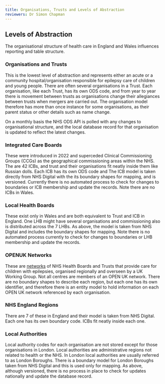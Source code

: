 ```yaml
---
title: Organisations, Trusts and Levels of Abstraction
reviewers: Dr Simon Chapman
---
```


## Levels of Abstraction

The organisational structure of health care in England and Wales influences reporting and table structure.

### Organisations and Trusts

This is the lowest level of abstraction and represents either an acute or a community hospital/organisation responsible for epilepsy care of children and young people. There are often several organisations in a Trust. Each organisation, like each Trust, has its own ODS code, and from year to year there is movement between trusts as organisations change their allegiances between trusts when mergers are carried out. The organisation model therefore has more than once instance for some organisations, as their parent status or other details such as name change. 

On a monthly basis the NHS ODS API is polled with any changes to organisational structure, and the local database record for that organisation is updated to reflect the latest changes.

### Integrated Care Boards

These were introduced in 2022 and superceded Clinical Commissioning Groups (CCGs) as the geographical commissioning areas within the NHS. The are 42 ICBs, and trust and their organisations fit neatly inside them like Russian dolls. Each ICB has its own ODS code and The ICB model is taken directly from NHS Digital with the its boundary shapes for mapping, and is versioned. Currently there is no automated process to check for changes to boundaries or ICB membership and update the records. Note there are no ICBs in Wales.

### Local Health Boards

These exist only in Wales and are both equivalent to Trust and ICB in England. One LHB might have several organisations and commissioning also is distributed across the 7 LHBs. As above, the model is taken from NHS Digital and includes the boundary shapes for mapping. Note there is no automated process currently to check for changes to boundaries or LHB membership and update the records.

### OPENUK Networks

These are [networks](https://www.rcpch.ac.uk/resources/open-uk-organisation-paediatric-epilepsy-networks-uk) of NHS Health Boards and Trusts that provide care for children with epilepsies, organised regionally and overseen by a UK Working Group. Not all centres are members of an OPEN UK network. There are no boundary shapes to describe each region, but each one has its own identifier, and therefore there is an entity model to hold information on each OPEN UK network referenced by each organisation.

### NHS England Regions

There are 7 of these in England and their model is taken from NHS Digital. Each one has its own boundary code. ICBs fit neatly inside each one.

### Local Authorities

Local authority codes for each organisation are not stored except for those organisations in London. Local authorities are administrative regions not related to health or the NHS. In London local authorities are usually referred to as London Boroughs. There is a boundary model for London Boroughs taken from NHS Digital and this is used only for mapping. As above, although versioned, there is no process in place to check for updates nationally and update the database record.
